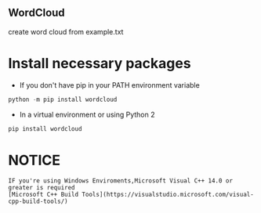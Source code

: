 ## WordCloud
create word cloud from example.txt

# Install necessary packages 

* If you don't have pip in your PATH environment variable
```python
python -m pip install wordcloud
```
* In a virtual environment or using Python 2
```python
pip install wordcloud
```
# NOTICE
    IF you're using Windows Enviroments,Microsoft Visual C++ 14.0 or greater is required 
    [Microsoft C++ Build Tools](https://visualstudio.microsoft.com/visual-cpp-build-tools/)
